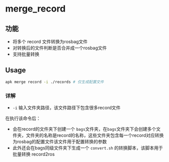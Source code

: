 # merge_record

## 功能

- 将多个 record 文件转换为rosbag文件
- 对转换后的文件判断是否合并成一个rosbag文件
- 支持批量转换

## Usage

```bash
apk merge record -i ./records # 仅生成配置文件
```

### 详解

- `-i` 输入文件夹路径，该文件路径下包含很多record文件

在执行该命令后：

- 会在record的文件夹下创建一个 `bags`文件夹，在`bags`文件夹下会创建多个文件夹，文件夹的名称是record的名称，这些文件夹包含每一个record对应转换为rosbag的配置文件该文件用于配置转换的参数
- 此外还会在bags同级文件夹下生成一个 `convert.sh` 的转换脚本，该脚本用于批量转换 record2ros
